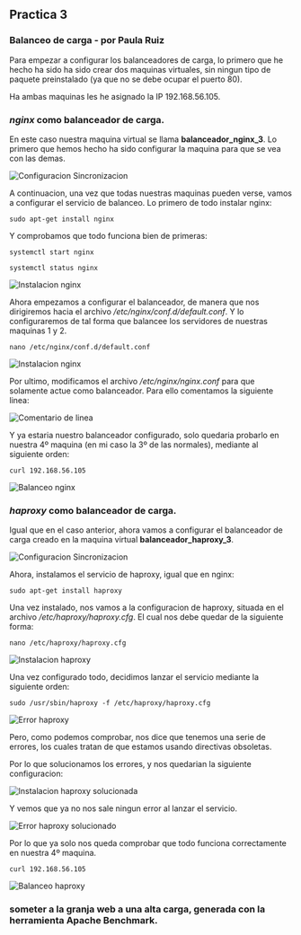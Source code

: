 ## Practica 3
### Balanceo de carga - por Paula Ruiz

Para empezar a configurar los balanceadores de carga, lo primero que he hecho ha sido ha sido crear dos maquinas virtuales, sin ningun tipo de paquete preinstalado (ya que no se debe ocupar el puerto 80).

Ha ambas maquinas les he asignado la IP 192.168.56.105.

### _nginx_ como balanceador de carga.
En este caso nuestra maquina virtual se llama __balanceador_nginx_3__. Lo primero que hemos hecho ha sido configurar la maquina para que se vea con las demas.

![Configuracion Sincronizacion](./capturas/nginx_sincronizacion.PNG)

A continuacion, una vez que todas nuestras maquinas pueden verse, vamos a configurar el servicio de balanceo. Lo primero de todo instalar nginx:

`sudo apt-get install nginx`

Y comprobamos que todo funciona bien de primeras:

`systemctl start nginx`

`systemctl status nginx`

![Instalacion nginx](./capturas/nginx_pruebas.PNG)

Ahora empezamos a configurar el balanceador, de manera que nos dirigiremos hacia el archivo _/etc/nginx/conf.d/default.conf_. Y lo configuraremos de tal forma que balancee los servidores de nuestras maquinas 1 y 2.

`nano /etc/nginx/conf.d/default.conf`

![Instalacion nginx](./capturas/nginx_config.PNG)

Por ultimo, modificamos el archivo _/etc/nginx/nginx.conf_ para que solamente actue como balanceador. Para ello comentamos la siguiente linea:

![Comentario de linea](./capturas/nginx_comentar.png)

Y ya estaria nuestro balanceador configurado, solo quedaria probarlo en nuestra 4º maquina (en mi caso la 3º de las normales), mediante al siguiente orden:

`curl 192.168.56.105`

![Balanceo nginx](./capturas/nginx_funciona.PNG)

### _haproxy_ como balanceador de carga.

Igual que en el caso anterior, ahora vamos a configurar el balanceador de carga creado en la maquina virtual __balanceador_haproxy_3__.

![Configuracion Sincronizacion](./capturas/haproxy_sincronizacion.PNG)

Ahora, instalamos el servicio de haproxy, igual que en nginx:

`sudo apt-get install haproxy`

Una vez instalado, nos vamos a la configuracion de haproxy, situada en el archivo _/etc/haproxy/haproxy.cfg_. El cual nos debe quedar de la siguiente forma:

`nano /etc/haproxy/haproxy.cfg`

![Instalacion haproxy](./capturas/haproxy_config.PNG)

Una vez configurado todo, decidimos lanzar el servicio mediante la siguiente orden:

`sudo /usr/sbin/haproxy -f /etc/haproxy/haproxy.cfg`

![Error haproxy](./capturas/haproxy_error.PNG)

Pero, como podemos comprobar, nos dice que tenemos una serie de errores, los cuales tratan de que estamos usando directivas obsoletas.

Por lo que solucionamos los errores, y nos quedarian la siguiente configuracion:

![Instalacion haproxy solucionada](./capturas/haproxy_config_2.PNG)

Y vemos que ya no nos sale ningun error al lanzar el servicio.

![Error haproxy solucionado](./capturas/haproxy_error_sol.PNG)

Por lo que ya solo nos queda comprobar que todo funciona correctamente en nuestra 4º maquina.

`curl 192.168.56.105`

![Balanceo haproxy](./capturas/haproxy_funciona.PNG)

### someter a la granja web a una alta carga, generada con la herramienta Apache Benchmark.
